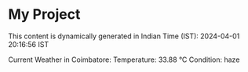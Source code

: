 # My Project

This content is dynamically generated in Indian Time (IST): 2024-04-01 20:16:56 IST


Current Weather in Coimbatore:
Temperature: 33.88 °C
Condition: haze
